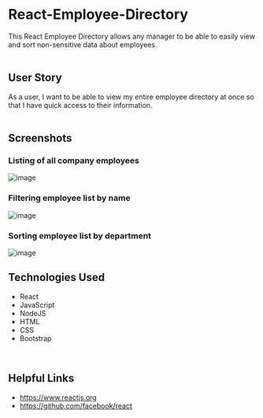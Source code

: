 # React-Employee-Directory

This React Employee Directory allows any manager to be able to easily view and sort non-sensitive data about employees.  
<br>

## User Story

As a user, I want to be able to view my entire employee directory at once so that I have quick access to their information.  
<br>

## Screenshots

### Listing of all company employees

![image](https://user-images.githubusercontent.com/60622571/87232863-57904100-c390-11ea-94e6-ee1e3c532545.png)<br>

### Filtering employee list by name

![image](https://user-images.githubusercontent.com/60622571/87232886-86a6b280-c390-11ea-8b61-951d4610380b.png)<br> 


### Sorting employee list by department

![image](https://user-images.githubusercontent.com/60622571/87232897-9920ec00-c390-11ea-834f-a91573c7bfc0.png)
<br>

## Technologies Used
* React
* JavaScript
* NodeJS
* HTML
* CSS
* Bootstrap
<br>

## Helpful Links
* https://www.reactjs.org
* https://github.com/facebook/react